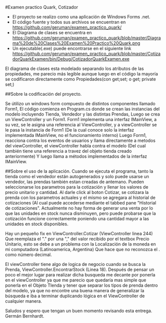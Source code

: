 #Examen practico Quark, Cotizador


- El proyecto se realizo como una aplicación de Windows Forms .net.
- El código fuente y todos sus archivos se encuentran en https://github.com/geruman/examen_practico_quark/
- El Diagrama de clases se encuentra en https://github.com/geruman/examen_practico_quark/blob/master/Diagrama%20de%20Clases%20Examen%20Practico%20Quark.png
- Un ejecutable(.exe) puede encontrarse en el siguiente link https://github.com/geruman/examen_practico_quark/blob/master/CotizadorQuarkExamen/bin/Debug/CotizadorQuarkExamen.exe


El diagrama de clases esta modelado separando los atributos de las propiedades, me parecio más legible aunque luego en el código la mayoría se codificaron directamente 
como Propiedades(con get;set; o get; private set;)

##Sobre la codificación del proyecto.


Se útilizo un windows form compuesto de distintos componentes llamado Form1,
El código comienza en Program.cs donde se crean las instancias del modelo incluyendo Tienda, Vendedor y las distintas Prendas, Luego se crea un ViewController y un Form1.
Form1 implementa una interfaz IMainView, a su vez, se le asigna una referencia al ViewController, y a viewController se le pasa la instancia de Form1 (De la cual conoce
solo la interfaz implementada IMainView, no el funcionamiento interno)
Luego Form1, reacciona contra los eventos de usuarios y llama directamente a metodos del viewController, el viewController habla contra el modelo (Del cual también tiene 
una referencia a travez del objeto tienda creado anteriormente) Y luego llama a métodos implementados de la interfaz IMainView.

##Sobre el uso de la aplicación.
Cuando se ejecuta el programa, tanto la tienda como el vendedor están autogenerados y solo puede usarse un vendedor, las prendas también estan creadas de antemano.
Pueden seleccionarse los parametros para la cotización y llenar los valores de precio unitario y cantidad.
Al darle click al boton Cotizar, se cotizara la prenda con los parametros actuales y el mismo se agregara al historial de cotizaciones (Al cual puede accederse
mediante el tabbed pane "Historial de cotizaciones".
Actualmente no hay forma de generar una venta por lo que las unidades en stock nunca disminuyen, pero puede probarse que la cotización funcione correctamente
poniendo una cantidad mayor a las unidades en stock disponibles.

Hay un pequeño fix en ViewController.Cotizar (ViewController linea 244) Que reemplaza el "." por una "," del valor recibido por el textbox Precio Unitario, esto 
se debe a un problema con la Localización de la moneda en mi computadora (Latinoamerica, Argentina) Que hace que no reconozca el . como número decimal.

El viewController tiene algo de logica de negocio cuando se busca la Prenda, ViewController.EncontrarStock (Linea 18). Después de pensar un poco el mejor lugar
para realizar dicha busqueda me decante por ponerla en el viewController ya que me parecio que quedaría mas simple que ponerla en el Objeto TIenda y tener que 
separar los tipos de prenda dentro del modelo, ya que no encontre una buena manera de generalizar la búsqueda e iba a terminar duplicando lógica en el ViewController
de cualquier manera.



Saludos y espero que tengan un buen momento revisando esta entrega.
Germán Bernhardt.